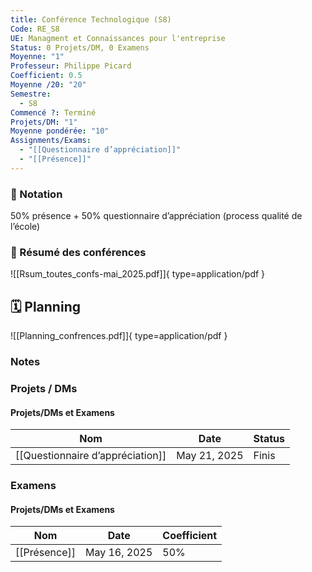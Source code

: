 ```yaml
---
title: Conférence Technologique (S8)
Code: RE_S8
UE: Managment et Connaissances pour l'entreprise
Status: 0 Projets/DM, 0 Examens
Moyenne: "1"
Professeur: Philippe Picard
Coefficient: 0.5
Moyenne /20: "20"
Semestre:
  - S8
Commencé ?: Terminé
Projets/DM: "1"
Moyenne pondérée: "10"
Assignments/Exams:
  - "[[Questionnaire d’appréciation]]"
  - "[[Présence]]"
---
```

### 💯 Notation
50% présence + 50% questionnaire d’appréciation (process qualité de l’école)
### 📝 Résumé des conférences
![[Rsum_toutes_confs-mai_2025.pdf]]{ type=application/pdf }

## 🗓️ Planning
![[Planning_confrences.pdf]]{ type=application/pdf }

  
  
### Notes
### Projets / DMs
#### Projets/DMs et Examens
|Nom|Date|Status|
|---|---|---|
|[[Questionnaire d’appréciation]]|May 21, 2025|Finis|
  
  
### Examens
#### Projets/DMs et Examens
|Nom|Date|Coefficient|
|---|---|---|
|[[Présence]]|May 16, 2025|50%|